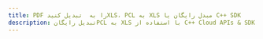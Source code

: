 ---title: PDF را به  تبدیل کنیدXLS، PCL به XLS مبدل رایگان یا C++ SDKdescription: تبدیل رایگانPCL به XLS با استفاده از C++ Cloud APIs & SDK همچنین اسناد PDF را در Cloud ایجاد، ویرایش و رندر کنید.---